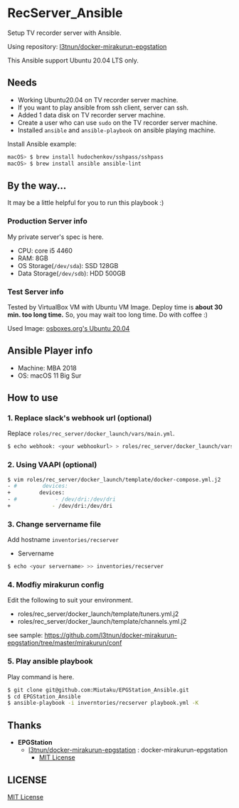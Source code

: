 # RecServer_Ansible

Setup TV recorder server with Ansible.

Using repository: [l3tnun/docker-mirakurun-epgstation](https://github.com/l3tnun/docker-mirakurun-epgstation)

This Ansible support Ubuntu 20.04 LTS only.

## Needs

- Working Ubuntu20.04 on TV recorder server machine.
- If you want to play ansible from ssh client, server can ssh.
- Added 1 data disk on TV recorder server machine.
- Create a user who can use `sudo` on the TV recorder server machine.
- Installed `ansible` and `ansible-playbook` on ansible playing machine.

Install Ansible example:

```sh
macOS> $ brew install hudochenkov/sshpass/sshpass
macOS> $ brew install ansible ansible-lint
```


## By the way...

It may be a little helpful for you to run this playbook :)


### Production Server info

My private server's spec is here.
- CPU: core i5 4460
- RAM: 8GB
- OS Storage(`/dev/sda`): SSD 128GB
- Data Storage(`/dev/sdb`): HDD 500GB

### Test Server info

Tested by VirtualBox VM with Ubuntu VM Image.
Deploy time is **about 30 min. too long time.** So, you may wait too long time. Do with coffee :)

Used Image: [osboxes.org's Ubuntu 20.04](https://www.osboxes.org/ubuntu/#ubuntu-20-04-info)


## Ansible Player info

- Machine: MBA 2018
- OS: macOS 11 Big Sur 


## How to use

### 1. Replace slack's webhook url (optional)

Replace `roles/rec_server/docker_launch/vars/main.yml`.

```sh
$ echo webhook: <your webhookurl> > roles/rec_server/docker_launch/vars/main.yml
```

### 2. Using VAAPI (optional)

```sh
$ vim roles/rec_server/docker_launch/template/docker-compose.yml.j2
- #        devices:
+         devices:
- #            - /dev/dri:/dev/dri
+             - /dev/dri:/dev/dri
```

### 3. Change servername file

Add hostname `inventories/recserver`

* Servername

```sh
$ echo <your servername> >> inventories/recserver
```


### 4. Modfiy mirakurun config

Edit the following to suit your environment.
- roles/rec_server/docker_launch/template/tuners.yml.j2
- roles/rec_server/docker_launch/template/channels.yml.j2

see sample: https://github.com/l3tnun/docker-mirakurun-epgstation/tree/master/mirakurun/conf


### 5. Play ansible playbook

Play command is here.

```sh
$ git clone git@github.com:Miutaku/EPGStation_Ansible.git
$ cd EPGStation_Ansible
$ ansible-playbook -i inverntories/recserver playbook.yml -K 
```


## Thanks

- **EPGStation**
  - [l3tnun/docker-mirakurun-epgstation](https://github.com/l3tnun/docker-mirakurun-epgstation) : docker-mirakurun-epgstation
    - [MIT License](https://github.com/l3tnun/docker-mirakurun-epgstation/blob/master/LICENSE)


## LICENSE

[MIT License](https://github.com/collelog/tv-recorder/blob/master/LICENSE)
